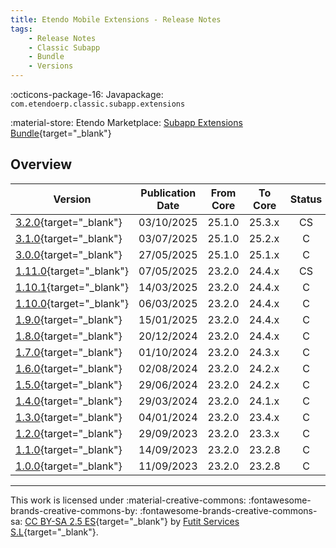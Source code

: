 ```yaml
---
title: Etendo Mobile Extensions - Release Notes
tags:
    - Release Notes
    - Classic Subapp
    - Bundle
    - Versions
---
```

:octicons-package-16: Javapackage: `com.etendoerp.classic.subapp.extensions`

:material-store: Etendo Marketplace: [Subapp Extensions Bundle](https://marketplace.etendo.cloud/#/product-details?module=55A7EF64F7FA43449B249DA7F8E14589){target="_blank"}


## Overview

| Version | Publication Date | From Core | To Core | Status | GitHub|
| --- | --- | --- | --- | :---: | :---: |
| [3.2.0](https://github.com/etendosoftware/com.etendoerp.mobile.extensions/releases/tag/3.2.0){target="_blank"} | 03/10/2025 | 25.1.0 | 25.3.x | CS | :white_check_mark: |
| [3.1.0](https://github.com/etendosoftware/com.etendoerp.mobile.extensions/releases/tag/3.1.0){target="_blank"} | 03/07/2025 | 25.1.0 | 25.2.x | C | :white_check_mark: |
| [3.0.0](https://github.com/etendosoftware/com.etendoerp.mobile.extensions/releases/tag/3.0.0){target="_blank"} | 27/05/2025 | 25.1.0 | 25.1.x | C | :white_check_mark: |
| [1.11.0](https://github.com/etendosoftware/com.etendoerp.mobile.extensions/releases/tag/1.11.0){target="_blank"} | 07/05/2025 | 23.2.0 | 24.4.x | CS | :white_check_mark:|
| [1.10.1](https://github.com/etendosoftware/com.etendoerp.mobile.extensions/releases/tag/1.10.1){target="_blank"} | 14/03/2025 | 23.2.0 | 24.4.x | C | :white_check_mark: |
| [1.10.0](https://github.com/etendosoftware/com.etendoerp.mobile.extensions/releases/tag/1.10.0){target="_blank"} | 06/03/2025 | 23.2.0 | 24.4.x | C | :white_check_mark: |
| [1.9.0](https://github.com/etendosoftware/com.etendoerp.mobile.extensions/releases/tag/1.9.0){target="_blank"}   | 15/01/2025 | 23.2.0 | 24.4.x | C | :white_check_mark: |
| [1.8.0](https://github.com/etendosoftware/com.etendoerp.classic.subapp.extensions/releases/tag/1.8.0){target="_blank"} | 20/12/2024 | 23.2.0 | 24.4.x | C | :white_check_mark: |
| [1.7.0](https://github.com/etendosoftware/com.etendoerp.classic.subapp.extensions/releases/tag/1.7.0){target="_blank"} | 01/10/2024 | 23.2.0 | 24.3.x | C | :white_check_mark: |
| [1.6.0](https://github.com/etendosoftware/com.etendoerp.classic.subapp.extensions/releases/tag/1.6.0){target="_blank"} | 02/08/2024 | 23.2.0 | 24.2.x | C | :white_check_mark: |
| [1.5.0](https://github.com/etendosoftware/com.etendoerp.classic.subapp.extensions/releases/tag/1.5.0){target="_blank"} | 29/06/2024 | 23.2.0 | 24.2.x | C | :white_check_mark: |
| [1.4.0](https://github.com/etendosoftware/com.etendoerp.classic.subapp.extensions/releases/tag/1.4.0){target="_blank"} | 29/03/2024 | 23.2.0 | 24.1.x | C | :white_check_mark: |
| [1.3.0](https://github.com/etendosoftware/com.etendoerp.classic.subapp.extensions/releases/tag/1.3.0){target="_blank"} | 04/01/2024 | 23.2.0 | 23.4.x | C | :white_check_mark: |
| [1.2.0](https://github.com/etendosoftware/com.etendoerp.classic.subapp.extensions/releases/tag/1.2.0){target="_blank"} | 29/09/2023 | 23.2.0 | 23.3.x | C | :white_check_mark: | 
| [1.1.0](https://github.com/etendosoftware/com.etendoerp.classic.subapp.extensions/releases/tag/1.1.0){target="_blank"} | 14/09/2023 | 23.2.0 | 23.2.8 | C | :white_check_mark: |
| [1.0.0](https://github.com/etendosoftware/com.etendoerp.classic.subapp.extensions/releases/tag/1.0.0){target="_blank"} | 11/09/2023 | 23.2.0 | 23.2.8 | C | :white_check_mark: |

---
This work is licensed under :material-creative-commons: :fontawesome-brands-creative-commons-by: :fontawesome-brands-creative-commons-sa: [ CC BY-SA 2.5 ES](https://creativecommons.org/licenses/by-sa/2.5/es/){target="_blank"} by [Futit Services S.L](https://etendo.software){target="_blank"}.
